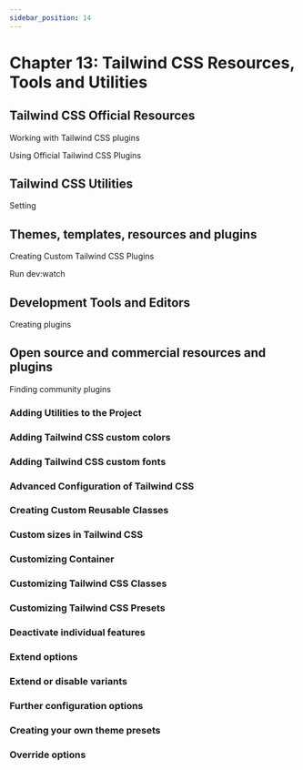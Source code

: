 ```yaml
---
sidebar_position: 14
---
```


# Chapter 13: Tailwind CSS Resources, Tools and Utilities

## Tailwind CSS Official Resources

Working with Tailwind CSS plugins

Using Official Tailwind CSS Plugins

## Tailwind CSS Utilities

Setting

## Themes, templates, resources and plugins

Creating Custom Tailwind CSS Plugins

Run dev:watch

## Development Tools and Editors

Creating plugins

## Open source and commercial resources and plugins

Finding community plugins

### Adding Utilities to the Project

### Adding Tailwind CSS custom colors

### Adding Tailwind CSS custom fonts

### Advanced Configuration of Tailwind CSS

### Creating Custom Reusable Classes

### Custom sizes in Tailwind CSS

### Customizing Container

### Customizing Tailwind CSS Classes

### Customizing Tailwind CSS Presets

### Deactivate individual features

### Extend options

### Extend or disable variants

### Further configuration options

### Creating your own theme presets

### Override options
